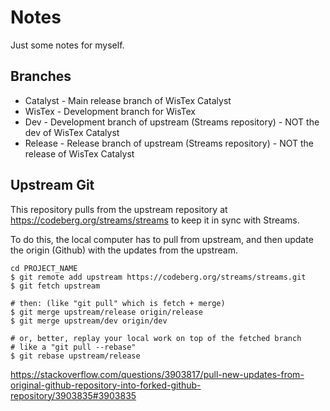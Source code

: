 # Notes

Just some notes for myself.

## Branches
* Catalyst - Main release branch of WisTex Catalyst
* WisTex - Development branch for WisTex
* Dev - Development branch of upstream (Streams repository) - NOT the dev of WisTex Catalyst
* Release - Release branch of upstream (Streams repository) - NOT the release of WisTex Catalyst

## Upstream Git

This repository pulls from the upstream repository at https://codeberg.org/streams/streams to keep it in sync with Streams.

To do this, the local computer has to pull from upstream, and then update the origin (Github) with the updates from the upstream.

    cd PROJECT_NAME
    $ git remote add upstream https://codeberg.org/streams/streams.git
    $ git fetch upstream
    
    # then: (like "git pull" which is fetch + merge)
    $ git merge upstream/release origin/release
    $ git merge upstream/dev origin/dev
    
    # or, better, replay your local work on top of the fetched branch
    # like a "git pull --rebase"
    $ git rebase upstream/release

https://stackoverflow.com/questions/3903817/pull-new-updates-from-original-github-repository-into-forked-github-repository/3903835#3903835
